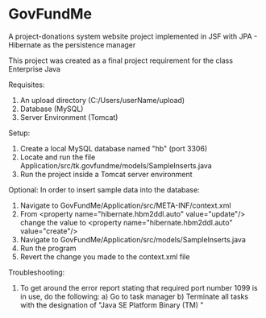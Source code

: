 # GovFundMe


A project-donations system website project implemented in JSF with JPA - Hibernate as the persistence manager 

This project was created as a final project requirement for the class Enterprise Java


Requisites:
1. An upload directory (C:/Users/userName/upload)
2. Database (MySQL)
3. Server Environment (Tomcat)

Setup: 
1) Create a local MySQL database named "hb" (port 3306)
2) Locate and run the file Application/src/tk.govfundme/models/SampleInserts.java
3) Run the project inside a Tomcat server environment

Optional:
  In order to insert sample data into the database:
  1) Navigate to GovFundMe/Application/src/META-INF/context.xml
  2) From \<property name="hibernate.hbm2ddl.auto" value="update"/\> change the value to
      \<property name="hibernate.hbm2ddl.auto" value="create"/\>
  3) Navigate to GovFundMe/Application/src/models/SampleInserts.java
  4) Run the program
  5) Revert the change you made to the context.xml file 

Troubleshooting:
1) To get around the error report stating that required port number 1099 is in use, do the following:
  a) Go to task manager
  b) Terminate all tasks with the designation of "Java SE Platform Binary (TM) "
